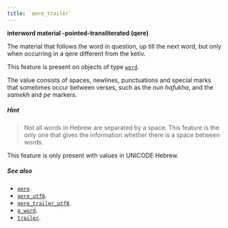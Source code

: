 ```yaml
---
title: `qere_trailer`
---
```


**interword material -pointed-transliterated (qere)**

The material that follows the word in question, up till the next word, but only when occurring in a qere different from the ketiv.

This feature is present on objects of type
[`word`](otype.md).

The value consists of spaces, newlines, punctuations and special marks that sometimes occur between verses, such as the
*nun hafukha*, and the *samekh* and *pe* markers.

##### Hint
> Not all words in Hebrew are separated by a space.
This feature is the only one that gives the information whether there is a
space between words.

This feature is only present with values in UNICODE Hebrew.

##### See also

* [`qere`](qere.md). 
* [`qere_utf8`](qere_utf8.md). 
* [`qere_trailer_utf8`](qere_trailer_utf8.md). 
* [`g_word`](g_word.md). 
* [`trailer`](trailer.md). 
